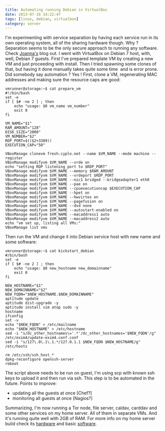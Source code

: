 ```yaml
---
title: Automating running Debian in VirtualBox
date: 2013-07-16 14:22:47
tags: [linux, debian, virtualbox]
category: server
---
```


I'm experimenting with service separation by having each service run in
its own operating system, all of the sharing hardware though. Why ?
Separation seems to be the only secure approach to running any software.
Check [Joanna's](http://theinvisiblethings.blogspot.com/) blog out. I
went with VirtualBox on Debian 7 host, with, well, Debian 7 guests.
First I've prepared template VM by creating a new VM and just proceeding
with install. Then I tried spawning some clones of that, but having it
done manually takes quite some time  and is error prone. Did somebody
say automation ? Yes ! First, clone a VM, regenerating MAC addresses and
making sure the resource caps are good:

```
vmrunner@storage:~$ cat prepare_vm
#!/bin/bash
set -e
if [ $# -ne 2 ] ; then
    echo "usage: $0 vm_name vm_number"
    exit 0
fi

VM_NAME="$1"
RAM_AMOUNT="128"
DISK_SIZE="2000"
VM_NUMBER="$2"
RDP_PORT=$(($2+3389))
EXECUTION_CAP="50"

VBoxManage clonevm fresh.cyplo.net --name $VM_NAME --mode machine --register
VBoxManage modifyvm $VM_NAME --vrde on
echo "setting RDP listening port to $RDP_PORT"
VBoxManage modifyvm $VM_NAME --memory $RAM_AMOUNT
VBoxManage modifyvm $VM_NAME --vrdeport $RDP_PORT
VBoxManage modifyvm $VM_NAME --nic1 bridged --bridgeadapter1 eth0
VBoxManage modifyvm $VM_NAME --pae on
VBoxManage modifyvm $VM_NAME --cpuexecutioncap $EXECUTION_CAP
VBoxManage modifyvm $VM_NAME --hpet on
VBoxManage modifyvm $VM_NAME --hwvirtex on
VBoxManage modifyvm $VM_NAME --pagefusion on
VBoxManage modifyvm $VM_NAME --dvd none
VBoxManage modifyvm $VM_NAME --autostart-enabled on
VBoxManage modifyvm $VM_NAME --macaddress1 auto
VBoxManage modifyvm $VM_NAME --macaddress2 auto
echo "vm set up, listing all VMs:"
VBoxManage list vms
```

Then run the VM and change it into Debian
service host with new name and some software:

```
vmrunner@storage:~$ cat kickstart_debian
#/bin/bash
set -e
if [ $# -ne 2 ] ; then
    echo "usage: $0 new_hostname new_domainname"
    exit 0
fi

NEW_HOSTNAME="$1"
NEW_DOMAINNAME="$2"
NEW_FQDN="$NEW_HOSTNAME.$NEW_DOMAINNAME"
aptitude update
aptitude dist-upgrade -y
aptitude install vim atop sudo -y
hostname
ifconfig
set -v
echo "$NEW_FQDN" > /etc/mailname
echo "$NEW_HOSTNAME" > /etc/hostname
sed -i "s/dc_other_hostnames\='.*'/dc_other_hostnames='$NEW_FQDN'/g" /etc/exim4/update-exim4.conf.conf
sed -i "s/127\.0\.1\.1.*/127.0.1.1 $NEW_FQDN $NEW_HOSTNAME/g" /etc/hosts

rm /etc/ssh/ssh_host_*
dpkg-reconfigure openssh-server
reboot
```

The script above needs to be run on guest, I'm using scp with known ssh keys to upload it and
then run via ssh. This step is to be automated in the future. Points to
improve:

- updating all the guests at once [Chef?]
- monitoring all guests at once [Nagios?]

Summarizing, I'm now running a Tor node, file server, caldav, carddav
and some other services on my home server. All of them in separate VMs.
And it's running quite well with 2GB of RAM. For more info on my home
server build check its
[hardware](/posts/2013/03/31/building-nas-hardware/) and basic
[software](/posts/2013/05/26/building-nas-software/).
